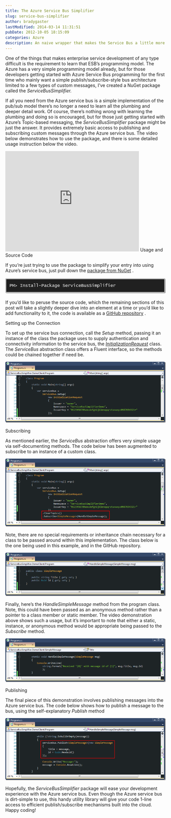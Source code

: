 ```yaml
---
title: The Azure Service Bus Simplifier
slug: service-bus-simplifier
author: bradygaster
lastModified: 2014-03-14 11:31:51
pubDate: 2012-10-05 18:15:09
categories: Azure
description: An naive wrapper that makes the Service Bus a little more generic
---
```


<p>One of the things that makes enterprise service development of any type difficult is the requirement to learn that ESB&#x2019;s programming model. The Azure has a very simple programming model already, but for those developers getting started with Azure Service
  Bus programming for the first time who mainly want a simple publish/subscribe-style bus architecture limited to a few types of custom messages, I&#x2019;ve created a NuGet package called the <em>ServiceBusSimplifier. </em> </p>
<p>If all you need from the Azure service bus is a simple implementation of the pub/sub model there&#x2019;s no longer a need to learn all the plumbing and deeper detail work. Of course, there&#x2019;s nothing<em> wrong </em> with learning the plumbing and doing so is
  encouraged, but for those just getting started with Azure&#x2019;s Topic-based messaging, the <em>ServiceBusSimplifier </em> package might be just the answer. It provides extremely basic access to publishing and subscribing custom messages through the Azure
  service bus. The video below demonstrates how to use the package, and there is some detailed usage instruction below the video.</p>
<iframe height="315" src="http://www.youtube.com/embed/E_XBHxgxDnE" frameborder="0" width="420" allowfullscreen></iframe>
Usage and Source Code
<p>If you&#x2019;re just trying to use the package to simplify your entry into using Azure&#x2019;s service bus, just pull down the
  <a title="The ServiceBusSimplifier NuGet Package Home Page" href="https://nuget.org/packages/ServiceBusSimplifier">package from NuGet</a> . </p>
<p>
  <a href="/Media/Default/Windows-Live-Writer/The-Azure-Service-Bus-Simplifier_A39C/image_6.png">
    <img alt="image" src="media/image_thumb_2.png">
  </a> 
  <br>
  <br>If you&#x2019;d like to peruse the source code, which the remaining sections of this post will take a slightly deeper dive into an element at a time or you&#x2019;d like to add functionality to it, the code is available as a
  <a title="The ServiceBusSimplifier GitHub Repository" href="https://github.com/bradygaster/ServiceBusSimplifier">GitHub repository</a> .</p>
Setting up the Connection
<p>To set up the service bus connection, call the <em>Setup </em> method, passing it an instance of the class the package uses to supply authentication and connectivity information to the service bus, the <em><a title="The code for the request class in GitHub" href="https://github.com/bradygaster/ServiceBusSimplifier/blob/master/ServiceBusSimplifier/InitializationRequest.cs">InitializationRequest</a>  </em> class.
  The <em>ServiceBus</em>  abstraction class offers a Fluent interface, so the methods could be chained together if need be. </p>
<p>
  <a href="/Media/Default/Windows-Live-Writer/The-Azure-Service-Bus-Simplifier_A39C/image_8.png">
    <img alt="image" src="media/image_thumb_3.png">
  </a> 
</p>
Subscribing
<p>As mentioned earlier, the <em>ServiceBus</em>  abstraction offers very simple usage via self-documenting methods. The code below has been augmented to subscribe to an instance of a custom class. </p>
<p>
  <a href="/Media/Default/Windows-Live-Writer/The-Azure-Service-Bus-Simplifier_A39C/image_10.png">
    <img alt="image" src="media/image_thumb_4.png">
  </a> 
</p>
<p>Note, there are no special requirements or inheritance chain necessary for a class to be passed around within this implementation. The class below is the one being used in this example, and in the GitHub repository. </p>
<p>
  <a href="/Media/Default/Windows-Live-Writer/The-Azure-Service-Bus-Simplifier_A39C/image_12.png">
    <img alt="image" src="media/image_thumb_5.png">
  </a> 
</p>
<p>Finally, here&#x2019;s the <em>HandleSimpleMessage </em> method from the program class. Note, this could have been passed as an anonymous method rather than a pointer to a class member or static member. The video demonstration above shows such a usage, but it&#x2019;s
  important to note that either a static, instance, or anonymous method would be appropriate being passed to the <em>Subscribe</em>  method. </p>
<p>
  <a href="/Media/Default/Windows-Live-Writer/The-Azure-Service-Bus-Simplifier_A39C/image_14.png">
    <img alt="image" src="media/image_thumb_6.png">
  </a> 
</p>
Publishing
<p>The final piece of this demonstration involves publishing messages into the Azure service bus. The code below shows how to publish a message to the bus, using the self-explanatory <em>Publish </em> method</p>
<p>
  <a href="/Media/Default/Windows-Live-Writer/The-Azure-Service-Bus-Simplifier_A39C/image_16.png">
    <img alt="image" src="media/image_thumb_7.png">
  </a> 
</p>
<p>Hopefully, the <em>ServiceBusSimplifier </em> package will ease your development experience with the Azure service bus. Even though the Azure service bus is dirt-simple to use, this handy utility library will give your code 1-line access to efficient publish/subscribe
  mechanisms built into the cloud. Happy coding!</p>
